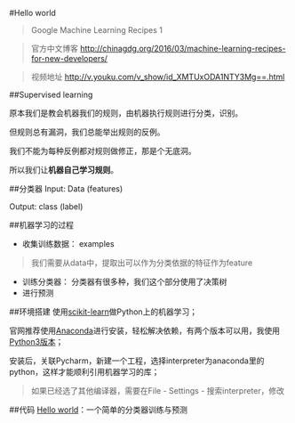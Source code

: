 #Hello world 
> Google Machine Learning Recipes 1

> 官方中文博客 http://chinagdg.org/2016/03/machine-learning-recipes-for-new-developers/

> 视频地址 http://v.youku.com/v_show/id_XMTUxODA1NTY3Mg==.html

##Supervised learning

原本我们是教会机器我们的规则，由机器执行规则进行分类，识别。

但规则总有漏洞，我们总能举出规则的反例。

我们不能为每种反例都对规则做修正，那是个无底洞。

所以我们让**机器自己学习规则**。

##分类器
Input: Data (features)

Output: class (label)

##机器学习的过程

- 收集训练数据： examples
> 我们需要从data中，提取出可以作为分类依据的特征作为feature
- 训练分类器： 分类器有很多种，我们这个部分使用了决策树
- 进行预测


##环境搭建
使用[scikit-learn](http://scikit-learn.org/stable/index.html)做Python上的机器学习；

官网推荐使用[Anaconda](https://www.continuum.io/downloads)进行安装，轻松解决依赖，有两个版本可以用，我使用[Python3版本](http://repo.continuum.io/archive/Anaconda3-4.0.0-Linux-x86_64.sh)；

安装后，关联Pycharm，新建一个工程，选择interpreter为anaconda里的python，这样才能顺利引用机器学习的库；
> 如果已经选了其他编译器，需要在File - Settings - 搜索interpreter，修改 

##代码
[Hello world](../../src/hello_world.py)：一个简单的分类器训练与预测
